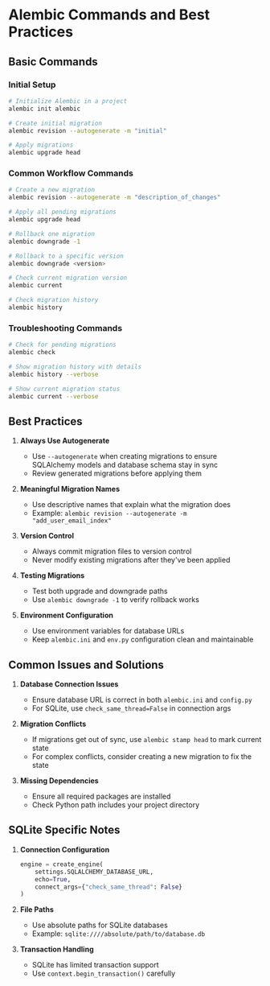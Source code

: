 # Alembic Commands and Best Practices

## Basic Commands

### Initial Setup
```bash
# Initialize Alembic in a project
alembic init alembic

# Create initial migration
alembic revision --autogenerate -m "initial"

# Apply migrations
alembic upgrade head
```

### Common Workflow Commands
```bash
# Create a new migration
alembic revision --autogenerate -m "description_of_changes"

# Apply all pending migrations
alembic upgrade head

# Rollback one migration
alembic downgrade -1

# Rollback to a specific version
alembic downgrade <version>

# Check current migration version
alembic current

# Check migration history
alembic history
```

### Troubleshooting Commands
```bash
# Check for pending migrations
alembic check

# Show migration history with details
alembic history --verbose

# Show current migration status
alembic current --verbose
```

## Best Practices

1. **Always Use Autogenerate**
   - Use `--autogenerate` when creating migrations to ensure SQLAlchemy models and database schema stay in sync
   - Review generated migrations before applying them

2. **Meaningful Migration Names**
   - Use descriptive names that explain what the migration does
   - Example: `alembic revision --autogenerate -m "add_user_email_index"`

3. **Version Control**
   - Always commit migration files to version control
   - Never modify existing migrations after they've been applied

4. **Testing Migrations**
   - Test both upgrade and downgrade paths
   - Use `alembic downgrade -1` to verify rollback works

5. **Environment Configuration**
   - Use environment variables for database URLs
   - Keep `alembic.ini` and `env.py` configuration clean and maintainable

## Common Issues and Solutions

1. **Database Connection Issues**
   - Ensure database URL is correct in both `alembic.ini` and `config.py`
   - For SQLite, use `check_same_thread=False` in connection args

2. **Migration Conflicts**
   - If migrations get out of sync, use `alembic stamp head` to mark current state
   - For complex conflicts, consider creating a new migration to fix the state

3. **Missing Dependencies**
   - Ensure all required packages are installed
   - Check Python path includes your project directory

## SQLite Specific Notes

1. **Connection Configuration**
   ```python
   engine = create_engine(
       settings.SQLALCHEMY_DATABASE_URL,
       echo=True,
       connect_args={"check_same_thread": False}
   )
   ```

2. **File Paths**
   - Use absolute paths for SQLite databases
   - Example: `sqlite:////absolute/path/to/database.db`

3. **Transaction Handling**
   - SQLite has limited transaction support
   - Use `context.begin_transaction()` carefully 